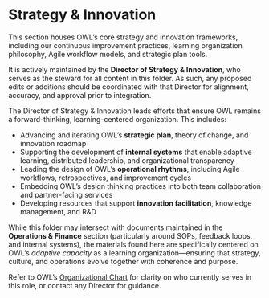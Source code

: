 # Strategy & Innovation

This section houses OWL’s core strategy and innovation frameworks, including our continuous improvement practices, learning organization philosophy, Agile workflow models, and strategic plan tools.

It is actively maintained by the **Director of Strategy & Innovation**, who serves as the steward for all content in this folder. As such, any proposed edits or additions should be coordinated with that Director for alignment, accuracy, and approval prior to integration.

The Director of Strategy & Innovation leads efforts that ensure OWL remains a forward-thinking, learning-centered organization. This includes:

- Advancing and iterating OWL’s **strategic plan**, theory of change, and innovation roadmap  
- Supporting the development of **internal systems** that enable adaptive learning, distributed leadership, and organizational transparency  
- Leading the design of OWL’s **operational rhythms**, including Agile workflows, retrospectives, and improvement cycles  
- Embedding OWL’s design thinking practices into both team collaboration and partner-facing services  
- Developing resources that support **innovation facilitation**, knowledge management, and R&D

While this folder may intersect with documents maintained in the **Operations & Finance** section (particularly around SOPs, feedback loops, and internal systems), the materials found here are specifically centered on OWL’s *adaptive capacity* as a learning organization—ensuring that strategy, culture, and operations evolve together with coherence and purpose.

Refer to OWL’s [Organizational Chart](../Governance/org-chart.pdf) for clarity on who currently serves in this role, or contact any Director for guidance.


